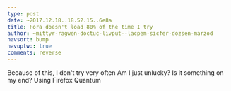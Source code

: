 ```yaml
---
type: post
date: ~2017.12.18..18.52.15..6e8a
title: Fora doesn't load 80% of the time I try
author: ~mittyr-ragwen-doctuc-livput--lacpem-sicfer-dozsen-marzod
navsort: bump
navuptwo: true
comments: reverse
---
```


Because of this, I don't try very often
Am I just unlucky? Is it something on my end? Using Firefox Quantum